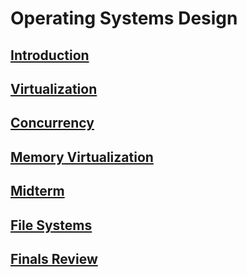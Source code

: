 # Operating Systems Design

## [Introduction](1-introduction.md)

## [Virtualization](2-virtualization.md)

## [Concurrency](3-concurrency.md)

## [Memory Virtualization](4-memory-virtualization.md)

## [Midterm](midterm-review.md)

## [File Systems](5-file-systems.md)

## [Finals Review](final-review.md)

